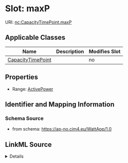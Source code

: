 # Slot: maxP

URI: [nc:CapacityTimePoint.maxP](https://cim4.eu/ns/nc#CapacityTimePoint.maxP)



<!-- no inheritance hierarchy -->




## Applicable Classes

| Name | Description | Modifies Slot |
| --- | --- | --- |
[CapacityTimePoint](CapacityTimePoint.md) |  |  no  |







## Properties

* Range: [ActivePower](ActivePower.md)





## Identifier and Mapping Information







### Schema Source


* from schema: https://ap-no.cim4.eu/WattApp/1.0




## LinkML Source

<details>
```yaml
name: maxP
description: ''
from_schema: https://ap-no.cim4.eu/WattApp/1.0
slot_uri: nc:CapacityTimePoint.maxP
alias: maxP
owner: CapacityTimePoint
domain_of:
- CapacityTimePoint
range: ActivePower
minimum_cardinality: 0
maximum_cardinality: 1

```
</details>